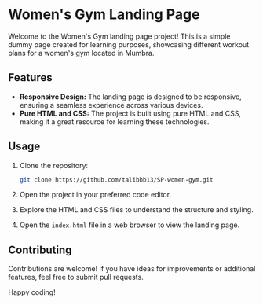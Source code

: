 # Women's Gym Landing Page

Welcome to the Women's Gym landing page project! This is a simple dummy page created for learning purposes, showcasing different workout plans for a women's gym located in Mumbra.

## Features

- **Responsive Design:** The landing page is designed to be responsive, ensuring a seamless experience across various devices.
- **Pure HTML and CSS:** The project is built using pure HTML and CSS, making it a great resource for learning these technologies.

## Usage

1. Clone the repository:

    ```bash
    git clone https://github.com/talibbb13/SP-women-gym.git
    ```

2. Open the project in your preferred code editor.

3. Explore the HTML and CSS files to understand the structure and styling.

4. Open the `index.html` file in a web browser to view the landing page.

## Contributing

Contributions are welcome! If you have ideas for improvements or additional features, feel free to submit pull requests.

Happy coding!
